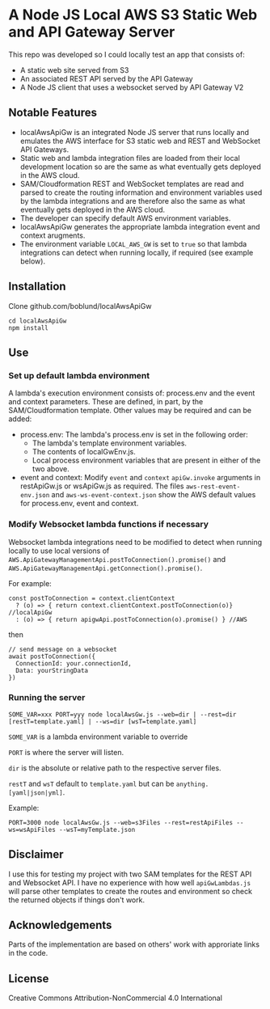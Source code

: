 # A Node JS Local AWS S3 Static Web and API Gateway Server

This repo was developed so I could locally test an app that consists of:
- A static web site served from S3
- An associated REST API served by the API Gateway
- A Node JS client that uses a websocket served by API Gateway V2

## Notable Features

- localAwsApiGw is an integrated Node JS server that runs locally and emulates the AWS interface for S3 static web and REST and WebSocket API Gateways.
- Static web and lambda integration files are loaded from their local development location so are the same as what eventually gets deployed in the AWS cloud.
- SAM/Cloudformation REST and WebSocket templates are read and parsed to create the routing information and environment variables used by the lambda integrations and are therefore also the same as what eventually gets deployed in the AWS cloud.
- The developer can specify default AWS environment variables.
- localAwsApiGw generates the appropriate lambda integration event and context arugments.
- The environment variable ```LOCAL_AWS_GW``` is set to ```true``` so that lambda integrations can detect when running locally, if required (see example below).

## Installation

Clone github.com/boblund/localAwsApiGw

```
cd localAwsApiGw
npm install
```

## Use

### Set up default lambda environment

A lambda's execution environment consists of: process.env and the event and context parameters. These are defined, in part, by the SAM/Cloudformation template. Other values may be required and can be added:
- process.env: The lambda's process.env is set in the following order:
	- The lambda's template environment variables.
	- The contents of localGwEnv.js.
	- Local process environment variables that are present in either of the two above.
- event and context: Modify ```event``` and ```context``` ```apiGw.invoke``` arguments in restApiGw.js or wsApiGw.js as required. The files ```aws-rest-event-env.json``` and ```aws-ws-event-context.json``` show the AWS default values for process.env, event and context.

### Modify Websocket lambda functions if necessary

Websocket lambda integrations need to be modified to detect when running locally to use local versions of
```AWS.ApiGatewayManagementApi.postToConnection().promise()``` and ```AWS.ApiGatewayManagementApi.getConnection().promise()```.

For example:
```
const postToConnection = context.clientContext
  ? (o) => { return context.clientContext.postToConnection(o)} //localApiGw
  : (o) => { return apigwApi.postToConnection(o).promise() } //AWS
```

then

```
// send message on a websocket
await postToConnection({
  ConnectionId: your.connectionId,
  Data: yourStringData
})
```

### Running the server

```SOME_VAR=xxx PORT=yyy node localAwsGw.js --web=dir | --rest=dir [restT=template.yaml] | --ws=dir [wsT=template.yaml]```

```SOME_VAR``` is a lambda environment variable to override

```PORT``` is where the server will listen.

```dir``` is the absolute or relative path to the respective server files.

```restT``` and ```wsT``` default to ```template.yaml``` but can be ```anything.[yaml|json|yml]```.

Example:

```
PORT=3000 node localAwsGw.js --web=s3Files --rest=restApiFiles --ws=wsApiFiles --wsT=myTemplate.json
```

## Disclaimer

I use this for testing my project with two SAM templates for the REST API and Websocket API. I have no experience with how well ```apiGwLambdas.js``` will parse other templates to create the routes and environment so check the returned objects if things don't work.

## Acknowledgements

Parts of the implementation are based on others' work with approriate links in the code.

## License <a name="license"></a>

Creative Commons Attribution-NonCommercial 4.0 International
